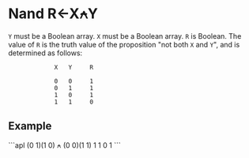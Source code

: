 <div style="display: none;">
  ⍲
</div>






<h1 class="heading"><span class="name">Nand</span> <span class="command">R←X⍲Y</span></h1>



`Y` must be a Boolean array.  `X` must be a Boolean array.  `R` is Boolean.  The value of `R` is the truth value of the proposition "not both `X` and `Y`", and is determined as follows:
```apl
             X   Y     R
      
             0   0     1
             0   1     1
             1   0     1
             1   1     0
```

<h2 class="example">Example</h2>
```apl
      (0 1)(1 0) ⍲ (0 0)(1 1)
 1 1  0 1
```



